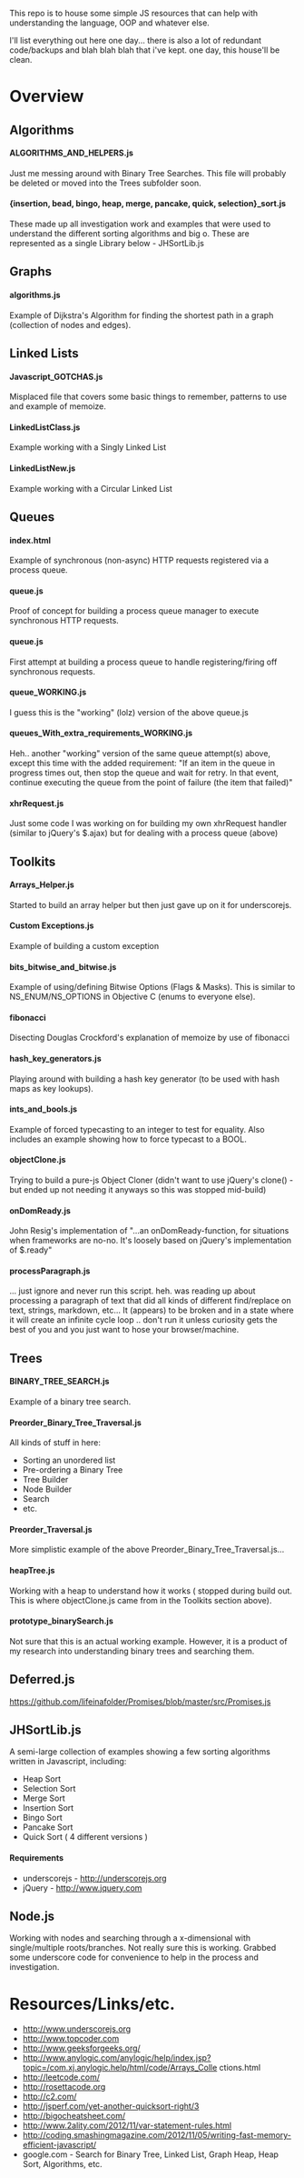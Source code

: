 This repo is to house some simple JS resources that can help with understanding the language, OOP and whatever else.

I'll list everything out here one day... there is also a lot of redundant code/backups and blah blah blah that i've kept.  one day, this house'll be clean.


# Overview

Algorithms
----------------
#### ALGORITHMS_AND_HELPERS.js
Just me messing around with Binary Tree Searches.  This file will probably be deleted or moved into the Trees subfolder soon.

#### {insertion, bead, bingo, heap, merge, pancake, quick, selection}_sort.js 
These made up all investigation work and examples that were used to understand the different sorting algorithms and big o.  These are represented as a single Library below - JHSortLib.js


Graphs
----------------
#### algorithms.js
Example of Dijkstra's Algorithm for finding the shortest path in a graph (collection of nodes and edges).


Linked Lists
----------------
#### Javascript_GOTCHAS.js
Misplaced file that covers some basic things to remember, patterns to use and example of memoize.

#### LinkedListClass.js
Example working with a Singly Linked List

#### LinkedListNew.js
Example working with a Circular Linked List


Queues
----------------
#### index.html
Example of synchronous (non-async) HTTP requests registered via a process queue.

#### queue.js
Proof of concept for building a process queue manager to execute synchronous HTTP requests.

#### queue.js
First attempt at building a process queue to handle registering/firing off synchronous requests.

#### queue_WORKING.js
I guess this is the "working" (lolz) version of the above queue.js

#### queues_With_extra_requirements_WORKING.js
Heh.. another "working" version of the same queue attempt(s) above, except this time with the added requirement: "If an item in the queue in progress times out, then stop the queue and wait for retry.  In that event, continue executing the queue from the point of failure (the item that failed)"

#### xhrRequest.js
Just some code I was working on for building my own xhrRequest handler (similar to jQuery's $.ajax) but for dealing with a process queue (above)

Toolkits
----------------
#### Arrays_Helper.js
Started to build an array helper but then just gave up on it for underscorejs.

#### Custom Exceptions.js
Example of building a custom exception


#### bits_bitwise_and_bitwise.js
Example of using/defining Bitwise Options (Flags & Masks).  This is similar to NS_ENUM/NS_OPTIONS in Objective C (enums to everyone else).

#### fibonacci
Disecting Douglas Crockford's explanation of memoize by use of fibonacci

#### hash_key_generators.js
Playing around with building a hash key generator (to be used with hash maps as key lookups).

#### ints_and_bools.js
Example of forced typecasting to an integer to test for equality.  Also includes an example showing how to force typecast to a BOOL.

#### objectClone.js
Trying to build a pure-js Object Cloner (didn't want to use jQuery's clone() - but ended up not needing it anyways so this was stopped mid-build)

#### onDomReady.js
John Resig's implementation of "...an onDomReady-function, for situations when frameworks are no-no.  It's loosely based on jQuery's implementation of $.ready"

#### processParagraph.js
... just ignore and never run this script.  heh.  was reading up about processing a paragraph of text that did all kinds of different find/replace on text, strings, markdown, etc...  It (appears) to be broken and in a state where it will create an infinite cycle loop ..  don't run it unless curiosity gets the best of you and you just want to hose your browser/machine.

Trees
----------------
#### BINARY_TREE_SEARCH.js
Example of a binary tree search.

#### Preorder_Binary_Tree_Traversal.js
All kinds of stuff in here:
* Sorting an unordered list
* Pre-ordering a Binary Tree
* Tree Builder
* Node Builder
* Search
* etc.

#### Preorder_Traversal.js
More simplistic example of the above Preorder_Binary_Tree_Traversal.js...

#### heapTree.js
Working with a heap to understand how it works ( stopped during build out.  This is where objectClone.js came from in the Toolkits section above).

#### prototype_binarySearch.js
Not sure that this is an actual working example.  However, it is a product of my research into understanding binary trees and searching them.


Deferred.js
----------------
https://github.com/lifeinafolder/Promises/blob/master/src/Promises.js


JHSortLib.js
----------------
A semi-large collection of examples showing a few sorting algorithms written in Javascript, including:
* Heap Sort
* Selection Sort
* Merge Sort
* Insertion Sort
* Bingo Sort
* Pancake Sort
* Quick Sort ( 4 different versions )

#### Requirements
* underscorejs - http://underscorejs.org
* jQuery - http://www.jquery.com


Node.js
----------------
Working with nodes and searching through a x-dimensional with single/multiple roots/branches.  Not really sure this is working.  Grabbed some underscore code for convenience to help in the process and investigation.


# Resources/Links/etc.
* http://www.underscorejs.org
* http://www.topcoder.com
* http://www.geeksforgeeks.org/
* http://www.anylogic.com/anylogic/help/index.jsp?topic=/com.xj.anylogic.help/html/code/Arrays_Colle ctions.html
* http://leetcode.com/
* http://rosettacode.org
* http://c2.com/
* http://jsperf.com/yet-another-quicksort-right/3
* http://bigocheatsheet.com/
* http://www.2ality.com/2012/11/var-statement-rules.html
* http://coding.smashingmagazine.com/2012/11/05/writing-fast-memory-efficient-javascript/
* google.com - Search for Binary Tree, Linked List, Graph Heap, Heap Sort, Algorithms, etc.
